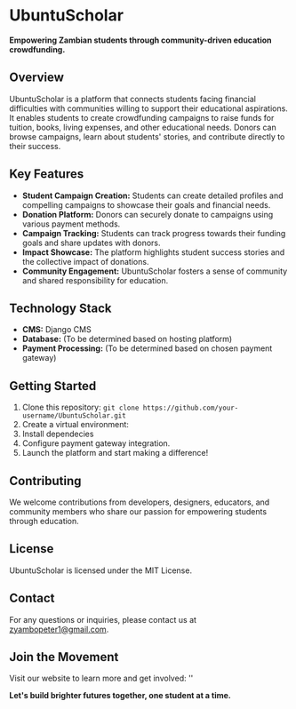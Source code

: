 # UbuntuScholar

**Empowering Zambian students through community-driven education crowdfunding.**

## Overview

UbuntuScholar is a platform that connects students facing financial difficulties with communities willing to support their educational aspirations. It enables students to create crowdfunding campaigns to raise funds for tuition, books, living expenses, and other educational needs. Donors can browse campaigns, learn about students' stories, and contribute directly to their success.

## Key Features

- **Student Campaign Creation:** Students can create detailed profiles and compelling campaigns to showcase their goals and financial needs.
- **Donation Platform:** Donors can securely donate to campaigns using various payment methods.
- **Campaign Tracking:** Students can track progress towards their funding goals and share updates with donors.
- **Impact Showcase:** The platform highlights student success stories and the collective impact of donations.
- **Community Engagement:** UbuntuScholar fosters a sense of community and shared responsibility for education.

## Technology Stack

- **CMS:** Django CMS
- **Database:** (To be determined based on hosting platform)
- **Payment Processing:** (To be determined based on chosen payment gateway)

## Getting Started

1. Clone this repository: `git clone https://github.com/your-username/UbuntuScholar.git`
2. Create a virtual environment:
3. Install dependecies
4. Configure payment gateway integration.
6. Launch the platform and start making a difference!

## Contributing

We welcome contributions from developers, designers, educators, and community members who share our passion for empowering students through education.

## License

UbuntuScholar is licensed under the MIT License.

## Contact

For any questions or inquiries, please contact us at zyambopeter1@gmail.com.

## Join the Movement

Visit our website to learn more and get involved: ''

**Let's build brighter futures together, one student at a time.**
